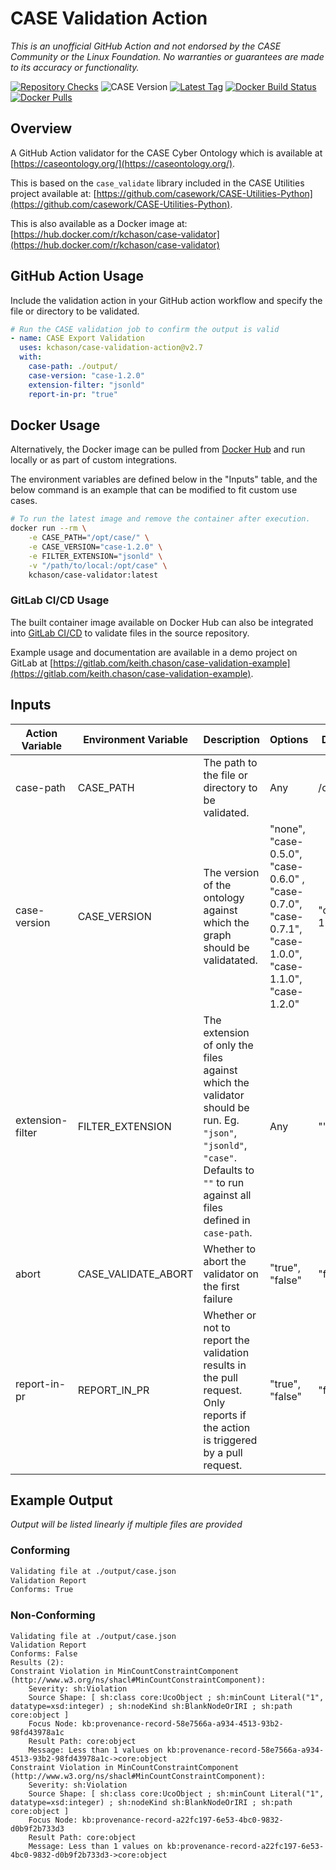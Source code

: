 # CASE Validation Action
_This is an unofficial GitHub Action and not endorsed by the CASE Community or the Linux Foundation. No warranties or guarantees are made to its accuracy or functionality._ 

[![Repository Checks](https://github.com/kchason/case-validation-action/actions/workflows/validate.yml/badge.svg)](https://github.com/kchason/case-validation-action/actions/workflows/validate.yml)
![CASE Version](https://img.shields.io/badge/CASE%20Version-1.2.0-brightgreen.svg)
[![Latest Tag](https://img.shields.io/github/v/tag/kchason/case-validation-action?label=action%20version)](https://github.com/kchason/case-validation-action/tags)
[![Docker Build Status](https://img.shields.io/docker/cloud/build/kchason/case-validator)](https://hub.docker.com/repository/docker/kchason/case-validator)
[![Docker Pulls](https://img.shields.io/docker/pulls/kchason/case-validator)](https://hub.docker.com/repository/docker/kchason/case-validator)


## Overview
A GitHub Action validator for the CASE Cyber Ontology which is available at [https://caseontology.org/](https://caseontology.org/).

This is based on the `case_validate` library included in the CASE Utilities project available at: [https://github.com/casework/CASE-Utilities-Python](https://github.com/casework/CASE-Utilities-Python). 

This is also available as a Docker image at: [https://hub.docker.com/r/kchason/case-validator](https://hub.docker.com/r/kchason/case-validator)

## GitHub Action Usage
Include the validation action in your GitHub action workflow and specify the file or directory to be validated.

```yaml
# Run the CASE validation job to confirm the output is valid
- name: CASE Export Validation
  uses: kchason/case-validation-action@v2.7
  with:
    case-path: ./output/
    case-version: "case-1.2.0"
    extension-filter: "jsonld"
	report-in-pr: "true"
```

## Docker Usage

Alternatively, the Docker image can be pulled from [Docker Hub](https://hub.docker.com/repository/docker/kchason/case-validator) and run locally or as part of custom integrations.

The environment variables are defined below in the "Inputs" table, and the below command is an example that can be modified to fit custom use cases.

```bash
# To run the latest image and remove the container after execution. 
docker run --rm \
	-e CASE_PATH="/opt/case/" \
	-e CASE_VERSION="case-1.2.0" \
	-e FILTER_EXTENSION="jsonld" \
	-v "/path/to/local:/opt/case" \
	kchason/case-validator:latest
```

### GitLab CI/CD Usage
The built container image available on Docker Hub can also be integrated into [GitLab CI/CD](https://docs.gitlab.com/ee/ci/) to validate files in the source repository.

Example usage and documentation are available in a demo project on GitLab at [https://gitlab.com/keith.chason/case-validation-example](https://gitlab.com/keith.chason/case-validation-example).


## Inputs

| Action Variable  | Environment Variable | Description                                                  | Options                            | Default      |
| ---------------- | -------------------- | ------------------------------------------------------------ | ---------------------------------- | ------------ |
| case-path        | CASE_PATH            | The path to the file or directory to be validated.           | Any                                | /opt/json    |
| case-version     | CASE_VERSION         | The version of the ontology against which the graph should be validatated. | "none", "case-0.5.0", "case-0.6.0" , "case-0.7.0", "case-0.7.1", "case-1.0.0", "case-1.1.0", "case-1.2.0" | "case-1.2.0" |
| extension-filter | FILTER_EXTENSION     | The extension of only the files against which the validator should be run. Eg. `"json"`, `"jsonld"`, `"case"`. Defaults to `""` to run against all files defined in `case-path`. | Any                                | ""           |
| abort            | CASE_VALIDATE_ABORT  | Whether to abort the validator on the first failure            | "true", "false"   | "false" |
| report-in-pr     | REPORT_IN_PR         | Whether or not to report the validation results in the pull request. Only reports if the action is triggered by a pull request. | "true", "false"                   | "false"      |

## Example Output

_Output will be listed linearly if multiple files are provided_
### Conforming
```bash
Validating file at ./output/case.json
Validation Report
Conforms: True
```

### Non-Conforming
```
Validating file at ./output/case.json
Validation Report
Conforms: False
Results (2):
Constraint Violation in MinCountConstraintComponent (http://www.w3.org/ns/shacl#MinCountConstraintComponent):
	Severity: sh:Violation
	Source Shape: [ sh:class core:UcoObject ; sh:minCount Literal("1", datatype=xsd:integer) ; sh:nodeKind sh:BlankNodeOrIRI ; sh:path core:object ]
	Focus Node: kb:provenance-record-58e7566a-a934-4513-93b2-98fd43978a1c
	Result Path: core:object
	Message: Less than 1 values on kb:provenance-record-58e7566a-a934-4513-93b2-98fd43978a1c->core:object
Constraint Violation in MinCountConstraintComponent (http://www.w3.org/ns/shacl#MinCountConstraintComponent):
	Severity: sh:Violation
	Source Shape: [ sh:class core:UcoObject ; sh:minCount Literal("1", datatype=xsd:integer) ; sh:nodeKind sh:BlankNodeOrIRI ; sh:path core:object ]
	Focus Node: kb:provenance-record-a22fc197-6e53-4bc0-9832-d0b9f2b733d3
	Result Path: core:object
	Message: Less than 1 values on kb:provenance-record-a22fc197-6e53-4bc0-9832-d0b9f2b733d3->core:object
```
